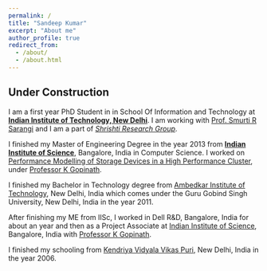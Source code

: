 ```yaml
---
permalink: /
title: "Sandeep Kumar"
excerpt: "About me"
author_profile: true
redirect_from: 
  - /about/
  - /about.html
---
```


Under Construction
----

I am a first year PhD Student in in School Of Information and Technology at [**Indian Institute of Technology, New Delhi**](http://www.iitd.ac.in/). I am working with [Prof. Smurti R Sarangi](http://www.cse.iitd.ac.in/~srsarangi/) and I am a part of [*Shrishti Research Group*](http://www.cse.iitd.ac.in/~srsarangi/research.html).


I finished my Master of Engineering Degree in the year 2013 from [**Indian Institute of Science**](http://www.iisc.ac.in/), Bangalore, India in Computer Science. I worked on [Performance Modelling of Storage Devices in a High Performance Cluster](/file/me_thesis.pdf), under [Professor K Gopinath]((http://drona.csa.iisc.ernet.in/~gopi/)).

I finished my Bachelor in Technology degree from [Ambedkar Institute of Technology](http://aiactr.ac.in/), New Delhi, India which comes under the Guru Gobind Singh University, New Delhi, India in the year 2011.

After finishing my ME from IISc, I worked in Dell R&D, Bangalore, India for about an year and then as a Project Associate at [Indian Institute of Science](http://www.iisc.ernet.in/), Bangalore, India with [Professor K Gopinath](http://drona.csa.iisc.ernet.in/~gopi/).

I finished my schooling from [Kendriya Vidyala Vikas Puri](http://kvvikaspuri.edu.in/news.php), New Delhi, India in the year 2006.



